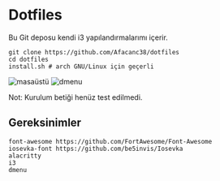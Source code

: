 # Dotfiles
Bu Git deposu kendi i3 yapılandırmalarımı içerir.
```
git clone https://github.com/Afacanc38/dotfiles
cd dotfiles
install.sh # arch GNU/Linux için geçerli
```
![masaüstü](https://user-images.githubusercontent.com/66299502/130089644-f5868bf1-9d7d-4b04-bc85-b0c525e5e581.png)
![dmenu](https://user-images.githubusercontent.com/66299502/130089497-069f55c4-aa94-4677-a0d6-d320391500e8.png)

Not: Kurulum betiği henüz test edilmedi.

## Gereksinimler
```
font-awesome https://github.com/FortAwesome/Font-Awesome
iosevka-font https://github.com/be5invis/Iosevka
alacritty
i3
dmenu
```
